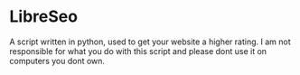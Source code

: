 LibreSeo
========

A script written in python, used to get your website a higher rating. I am not responsible for what you do with this script and please dont use it on computers you dont own. 
